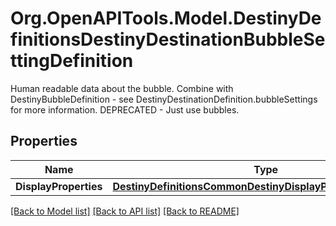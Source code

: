 # Org.OpenAPITools.Model.DestinyDefinitionsDestinyDestinationBubbleSettingDefinition
Human readable data about the bubble. Combine with DestinyBubbleDefinition - see DestinyDestinationDefinition.bubbleSettings for more information.  DEPRECATED - Just use bubbles.

## Properties

Name | Type | Description | Notes
------------ | ------------- | ------------- | -------------
**DisplayProperties** | [**DestinyDefinitionsCommonDestinyDisplayPropertiesDefinition**](DestinyDefinitionsCommonDestinyDisplayPropertiesDefinition.md) |  | [optional] 

[[Back to Model list]](../README.md#documentation-for-models) [[Back to API list]](../README.md#documentation-for-api-endpoints) [[Back to README]](../README.md)


